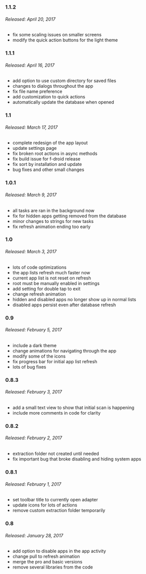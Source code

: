 ### 1.1.2
###### Released: April 20, 2017
* fix some scaling issues on smaller screens
* modify the quick action buttons for the light theme

### 1.1.1
###### Released: April 16, 2017
* add option to use custom directory for saved files
* changes to dialogs throughout the app
* fix file name preference
* add customization to quick actions
* automatically update the database when opened

### 1.1
###### Released: March 17, 2017
* complete redesign of the app layout
* update settings page
* fix broken root actions in async methods
* fix build issue for f-droid release
* fix sort by installation and update
* bug fixes and other small changes

### 1.0.1
###### Released: March 9, 2017
* all tasks are ran in the background now
* fix for hidden apps getting removed from the database
* minor changes to strings for new tasks
* fix refresh animation ending too early

### 1.0
###### Released: March 3, 2017
* lots of code optimizations
* the app lists refresh much faster now
* current app list is not reset on refresh
* root must be manually enabled in settings
* add setting for double tap to exit
* change refresh animation
* hidden and disabled apps no longer show up in normal lists
* disabled apps persist even after database refresh

### 0.9
###### Released: February 5, 2017
* include a dark theme
* change animations for navigating through the app
* modify some of the icons
* fix progress bar for initial app list refresh
* lots of bug fixes

### 0.8.3
###### Released: February 3, 2017
* add a small text view to show that initial scan is happening
* include more comments in code for clarity

### 0.8.2
###### Released: February 2, 2017
* extraction folder not created until needed
* fix important bug that broke disabling and hiding system apps

### 0.8.1
###### Released: February 1, 2017
* set toolbar title to currently open adapter
* update icons for lots of actions
* remove custom extraction folder temporarily

### 0.8
###### Released: January 28, 2017
* add option to disable apps in the app activity
* change pull to refresh animation
* merge the pro and basic versions
* remove several libraries from the code
